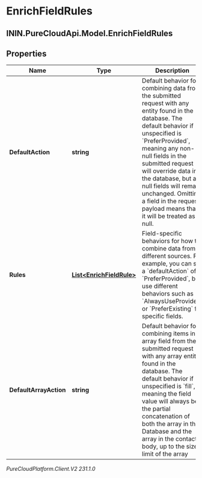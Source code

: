 # EnrichFieldRules

## ININ.PureCloudApi.Model.EnrichFieldRules

## Properties

|Name | Type | Description | Notes|
|------------ | ------------- | ------------- | -------------|
| **DefaultAction** | **string** | Default behavior for combining data from the submitted request with any entity found in the database. The default behavior if unspecified is &#x60;PreferProvided&#x60;, meaning any non-null fields in the submitted request will override data in the database, but all null fields will remain unchanged. Omitting a field in the request payload means that it will be treated as null. | [optional] |
| **Rules** | [**List&lt;EnrichFieldRule&gt;**](EnrichFieldRule) | Field-specific behaviors for how to combine data from different sources. For example, you can set a &#x60;defaultAction&#x60; of &#x60;PreferProvided&#x60;, but use different behaviors such as &#x60;AlwaysUseProvided&#x60; or &#x60;PreferExisting&#x60; for specific fields. | [optional] |
| **DefaultArrayAction** | **string** | Default behavior for combining items in array field from the submitted request with any array entity found in the database. The default behavior if unspecified is &#x60;fill&#x60;, meaning the field value will always be the partial concatenation of both the array in the Database and the array in the contact body, up to the size limit of the array | [optional] |



_PureCloudPlatform.Client.V2 231.1.0_
